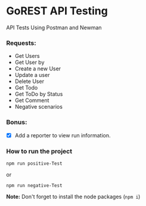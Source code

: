 # GoREST API Testing

API Tests Using Postman and Newman

### Requests:

- Get Users
- Get User by
- Create a new User
- Update a user
- Delete User
- Get Todo
- Get ToDo by Status
- Get Comment
- Negative scenarios

### Bonus:

- [x] Add a reporter to view run information.

### How to run the project

```console
npm run positive-Test
```
or
```console
npm run negative-Test
```

**Note:** Don't forget to install the node packages (``npm i``)